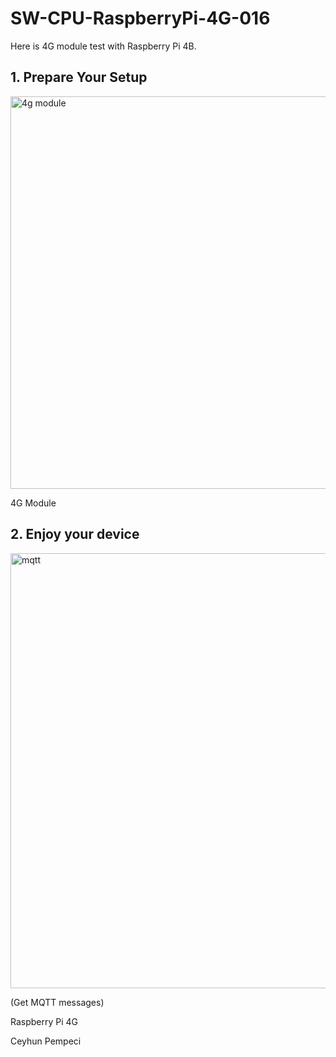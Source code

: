 # SW-CPU-RaspberryPi-4G-016

Here is 4G module test with Raspberry Pi 4B.

## 1. Prepare Your Setup

<img width="519" height="628" alt="4g module" src="https://github.com/user-attachments/assets/52b3947c-af0f-40e1-ae9d-dc0c7f72dde0" />

4G Module

## 2. Enjoy your device

<img width="957" height="696" alt="mqtt" src="https://github.com/user-attachments/assets/d7a9bde3-dd8f-485e-b85b-6802335b84b9" />

(Get MQTT messages)

Raspberry Pi 4G

Ceyhun Pempeci
